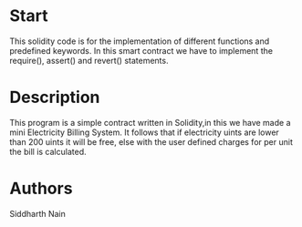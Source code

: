 # Start
This solidity code is for the implementation of different functions and predefined keywords. In this smart contract we have to implement the require(), assert() and revert() statements.

# Description
This program is a simple contract written in Solidity,in this we have made a mini Electricity Billing System. It follows that if electricity uints are lower than 200 uints it will be free, else with the user defined charges for per unit the bill is calculated.

# Authors
Siddharth Nain
